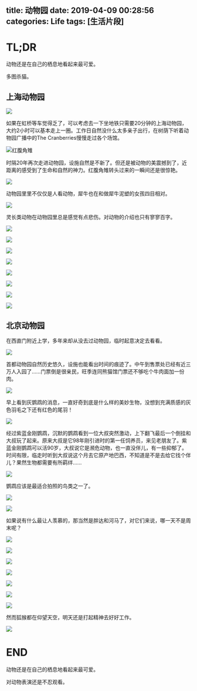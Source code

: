 title: 动物园
date: 2019-04-09 00:28:56
categories: Life
tags: [生活片段]
---

# TL;DR

动物还是在自己的栖息地看起来最可爱。

多图杀猫。

<!--  visiting-a-zoo  -->
<!-- more -->

## 上海动物园

![](https://wx4.sinaimg.cn/mw1024/727517e7ly1g1vagw5djnj230x20phe3.jpg)

如果在虹桥等车觉得乏了，可以考虑去一下坐地铁只需要20分钟的上海动物园，大约2小时可以基本走上一圈。工作日自然没什么太多亲子出行，在树荫下听着动物园广播中的The Cranberries慢慢走过各个场馆。

![红腹角雉](https://wx2.sinaimg.cn/mw1024/727517e7ly1g1vais3piej22hg1nnu12.jpg)

时隔20年再次走进动物园，设施自然是不新了。但还是被动物的美震撼到了，近距离的感受到了生命和自然的神力。红腹角雉转头过来的一瞬间还是很惊艳。

![](https://wx4.sinaimg.cn/mw1024/727517e7ly1g1vakc1082j22x51y47wr.jpg)

动物园里里不仅仅是人看动物，犀牛也在和做犀牛泥塑的女孩四目相对。

![](https://wx1.sinaimg.cn/mw1024/727517e7ly1g1vahmzhknj22jv1p9u14.jpg)

灵长类动物在动物园里总是感觉有点悲伤。对动物的介绍也只有寥寥百字。

![](https://wx4.sinaimg.cn/mw1024/727517e7ly1g1vajav0g1j22if1obkjr.jpg)

![](https://wx2.sinaimg.cn/mw1024/727517e7ly1g1vai56y5fj22411ep7wn.jpg)

![](https://wx1.sinaimg.cn/mw1024/727517e7ly1g1wdfa4mryj22f11m1u12.jpg)

![](https://wx1.sinaimg.cn/mw1024/727517e7ly1g1wdf1mtrbj21ax0va7wi.jpg)

![](https://wx2.sinaimg.cn/mw1024/727517e7ly1g1wdeeeaflj22ug1wbe8a.jpg)

![](https://wx1.sinaimg.cn/mw1024/727517e7ly1g1wdeqrx7yj22jr1p6kjr.jpg)

![](https://wx2.sinaimg.cn/mw1024/727517e7ly1g1wdejpiyej22t51vgkjs.jpg)

![](https://wx2.sinaimg.cn/mw1024/727517e7ly1g1vafvb079j22hg1nnqva.jpg)

## 北京动物园

在西直门附近上学，多年来却从没去过动物园，临时起意决定去看看。

![](https://wx4.sinaimg.cn/mw1024/727517e7ly1g2ahnmr0xtj22e31lf7wm.jpg)

首都动物园自然历史悠久，设施也能看出时间的痕迹了。中午到售票处已经有近三万人入园了……门票倒是很亲民，旺季连同熊猫馆门票还不够吃个牛肉面加一份肉。

![](https://wx4.sinaimg.cn/mw1024/727517e7ly1g2ahn78froj235s23v7wq.jpg)

早上看到灰鹦鹉的消息，一直好奇到底是什么样的美妙生物，没想到充满质感的灰色羽毛之下还有红色的尾羽！

![](https://wx4.sinaimg.cn/mw1024/727517e7ly1g2ahnhd9khj22k91pjb2g.jpg)

经过紫蓝金刚鹦鹉，沉默的鹦鹉看到一位大叔突然激动，上下翻飞最后一个倒挂和大叔玩了起来。原来大叔是它98年刚引进时的第一任饲养员，来见老朋友了。紫蓝金刚鹦鹉可以活90岁，大叔说它是濒危动物，也一直没伴儿，有一些抑郁了。时间有限，临走时听到大叔说这个月去它原产地巴西，不知道是不是去给它找个伴儿？果然生物都需要有所羁绊……

![](https://wx2.sinaimg.cn/mw1024/727517e7ly1g2ahyxyh70j235s23vqvf.jpg)

鹦鹉应该是最适合拍照的鸟类之一了。

![](https://wx4.sinaimg.cn/mw1024/727517e7ly1g2bvcpa5lpj22yf1yznpo.jpg)

![](https://wx2.sinaimg.cn/mw1024/727517e7ly1g2bvcqus7xj22ip1oh4qw.jpg)

如果说有什么最让人羡慕的，那当然是胖达和河马了，对它们来说，哪一天不是周末呢？

![](https://wx4.sinaimg.cn/mw1024/727517e7ly1g2ahnushuoj235s23vhe3.jpg)

![](https://wx3.sinaimg.cn/mw1024/727517e7ly1g2ahnzouozj22k91pj7wn.jpg)

![](https://wx1.sinaimg.cn/mw1024/727517e7ly1g2bvcsd4rxj22nq1rvqvd.jpg)

![](https://wx1.sinaimg.cn/mw1024/727517e7ly1g2bvctjiwcj22kz1pz7wn.jpg)

![](https://wx3.sinaimg.cn/mw1024/727517e7ly1g2bvcv9u55j22q31tfx6w.jpg)

![](https://wx4.sinaimg.cn/mw1024/727517e7ly1g2bvcmz8twj235s23v4r3.jpg)

![](https://wx1.sinaimg.cn/mw1024/727517e7ly1g2bvgelpv6j22g91mvnpi.jpg)

然而狐猴都在仰望天空，明天还是打起精神去好好工作。

![](https://wx1.sinaimg.cn/mw1024/727517e7ly1g2ahomm5wpj235s23vb2i.jpg)

# END

动物还是在自己的栖息地看起来最可爱。 

对动物表演还是不忍观看。




